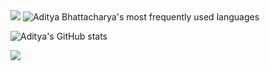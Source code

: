 <img src="https://capsule-render.vercel.app/api?type=Waving&color=timeGradient&height=200&animation=fadeIn&section=header&text=yo&fontSize=60&fontAlignY=37" />

<img src="https://github-readme-stats.vercel.app/api/top-langs/?username=AdityaBhattacharya1&langs_count=10&theme=react&hide_border=true&layout=compact&card_width=445&bg_color=45,21222A,110121" alt="Aditya Bhattacharya's most frequently used languages">


![Aditya's GitHub stats](https://github-readme-stats.vercel.app/api?username=AdityaBhattacharya1&show_icons=true&theme=react&count_private=true&hide_border=true&bg_color=35,21222A,110121)

<img align="center" src="https://github-readme-activity-graph.vercel.app/graph?username=AdityaBhattacharya1&theme=react-dark&hide_border=true&bg_color=110121" />




